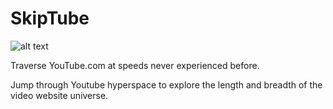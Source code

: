 # SkipTube

![alt text](readme_content/logo.png "Description goes here")

Traverse YouTube.com at speeds never experienced before.

Jump through Youtube hyperspace to explore the length and breadth of the video website universe.
